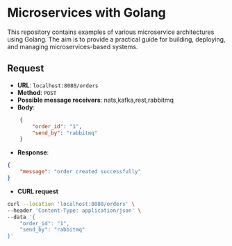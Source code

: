 # Microservices with Golang

This repository contains examples of various microservice architectures using Golang. The aim is to provide a practical guide for building, deploying, and managing microservices-based systems.

## Request

- **URL**: `localhost:8080/orders`
- **Method**: `POST`
- **Possible message receivers**: nats,kafka,rest,rabbitmq
- **Body**:

```json
    {
        "order_id": "1",
        "send_by": "rabbitmq"
    }
```

- **Response**:

```json
{
    "message": "order created successfully"
}
```

- **CURL request**

```bash
curl --location 'localhost:8080/orders' \
--header 'Content-Type: application/json' \
--data '{
    "order_id": "1",
    "send_by": "rabbitmq"
}'
```
